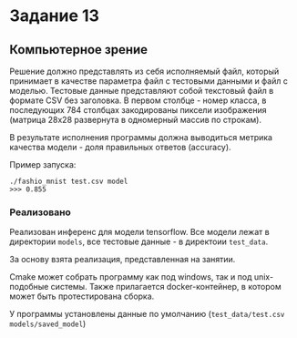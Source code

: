 # Задание 13
## Компьютерное зрение

Решение должно представлять из себя исполняемый файл, который принимает в качестве параметра файл с тестовыми данными и файл с моделью. Тестовые данные представляют собой текстовый файл в формате CSV без заголовка. В первом столбце - номер класса, в последующих 784 столбцах закодированы пиксели изображения (матрица 28x28 развернута в одномерный массив по строкам).

В результате исполнения программы должна выводиться метрика качества модели - доля правильных ответов (accuracy).

Пример запуска:
```
./fashio_mnist test.csv model
>>> 0.855
```

### Реализовано

Реализован инференс для модели tensorflow. Все модели лежат в директории `models`, все тестовые данные - в директоии `test_data`.

За основу взята реализация, представленная на занятии.

Cmake может собрать программу как под windows, так и под unix-подобные системы. Также прилагается docker-контейнер, в котором может быть протестирована сборка.

У программы установлены данные по умолчанию (`test_data/test.csv models/saved_model`)
